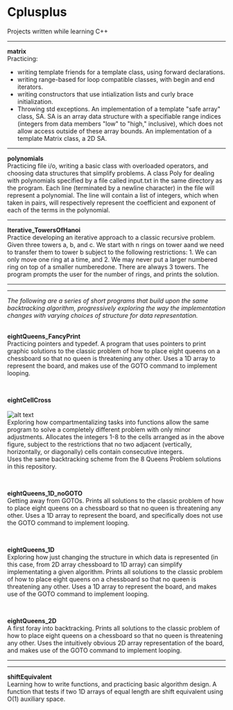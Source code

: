 # Cplusplus
Projects written while learning C++
<hr>

<b>matrix</b><br>
Practicing: 
  - writing template friends for a template class, using forward declarations.
  - writing range-based for loop compatible classes, with begin and end iterators.
  - writing constructors that use intialization lists and curly brace initialization.
  - Throwing std exceptions.
An implementation of a template "safe array" class, SA. SA is an array data structure with a specifiable range indices (integers from data members "low" to "high," inclusive), which does not allow access outside of these array bounds. 
An implementation of a template Matrix class, a 2D SA.  

<hr>

<b>polynomials</b><br>
Practicing file i/o, writing a basic class with overloaded operators, and choosing data structures that simplify problems. A class Poly for dealing with polynomials specified by a file called input.txt in the same directory as the program. Each line (terminated by a newline character) in the file will represent a polynomial. The line will contain a list of integers, which when taken in pairs, will respectively represent the coefficient and exponent of each of the terms in the polynomial.

<hr>

<b>Iterative_TowersOfHanoi</b><br>
Practice developing an iterative approach to a classic recursive problem. Given three towers a, b, and c. We start with n rings on tower aand we need to transfer them to tower b subject to the following restrictions: 1. We can only move one ring at a time, and 2. We may never put a larger numbered ring on top of a smaller numberedone. There are always 3 towers. The program prompts the user for the number of rings, and prints the solution.

<hr>
<hr>
<i>
The following are a series of short programs that build upon the same backtracking algorithm, progressively exploring the way the implementation changes with varying choices of structure for data representation.</i><br>  

<br>

<b>eightQueens_FancyPrint</b><br> 
Practicing pointers and typedef. A program that uses pointers to print graphic solutions to the classic problem of how to place eight queens on a chessboard so that no queen is threatening any other. Uses a 1D array to represent the board, and makes use of the GOTO command to implement looping.

<br>

<b>eightCellCross</b><br>  
![alt text](http://i.imgur.com/inPvdwK.jpeg "8 Cell Cross") <br>
Exploring how compartmentalizing tasks into functions allow the same program to solve a completely different problem with only minor adjustments. Allocates the integers 1-8 to the cells arranged as in the above figure, subject to
the restrictions that no two adjacent (vertically, horizontally, or diagonally) cells contain consecutive integers.<br>
Uses the same backtracking scheme from the 8 Queens Problem solutions in this repository.<br>

<br>

<b>eightQueens_1D_noGOTO</b><br>
Getting away from GOTOs. Prints all solutions to the classic problem of how to place eight queens on a chessboard so that no queen is threatening any other. Uses a 1D array to represent the board, and specifically does not use the GOTO command to implement looping.

<br>

<b>eightQueens_1D</b><br> 
Exploring how just changing the structure in which data is represented (in this case, from 2D array chessboard to 1D array) can simplify implementating a given algorithm. Prints all solutions to the classic problem of how to place eight queens on a chessboard so that no queen is threatening any other. Uses a 1D array to represent the board, and makes use of the GOTO command to implement looping.

<br>

<b>eightQueens_2D</b><br>
A first foray into backtracking. Prints all solutions to the classic problem of how to place eight queens on a chessboard so that no queen is threatening any other. Uses the intuitively obvious 2D array representation of the board, and makes use of the GOTO command to implement looping.

<hr>
<hr>

<b>shiftEquivalent</b><br>
Learning how to write functions, and practicing basic algorithm design. A function that tests if two 1D arrays of equal length are shift equivalent using O(1) auxiliary space. 
